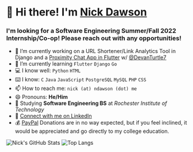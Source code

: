 # 👋 Hi there! I'm [Nick Dawson](https://ndawson.me)

### I'm looking for a Software Engineering Summer/Fall 2022 Internship/Co-op! Please reach out with any opportunities!

- 🔭 I’m currently working on a URL Shortener/Link Analytics Tool in Django and a [Proximity Chat App in Flutter](https://github.com/DevanTurtle7/grid) w/ [@DevanTurtle7](https://github.com/DevanTurtle7)
- 🌱 I’m currently learning ```Flutter``` ```Django``` ```Go```
- 💻 I know well: ```Python``` ```HTML```
- ⌨️ I know: ```C``` ```Java``` ```JavaScript``` ```PostgreSQL``` ```MySQL``` ```PHP``` ```CSS```
- 📫 How to reach me: ```nick (at) ndawson (dot) me```
- 😄 Pronouns: **He/Him**
- 🏫 Studying **Software Engineering BS** at *Rochester Institute of Technology*
- 🏢 [Connect with me on LinkedIn](https://www.linkedin.com/in/nicholasmdawson/)
- 💰 [PayPal](https://paypal.me/nicholasdawson20) Donations are in no way expected, but if you feel inclined, it would be appreciated and go directly to my college education.

![Nick's GitHub Stats](https://github-readme-stats.vercel.app/api?username=NicholasDawson&theme=tokyonight&show_icons=true&cache_seconds=10000)
![Top Langs](https://github-readme-stats.vercel.app/api/top-langs/?username=NicholasDawson&theme=tokyonight&hide=TeX&layout=compact&cache_seconds=10000)

